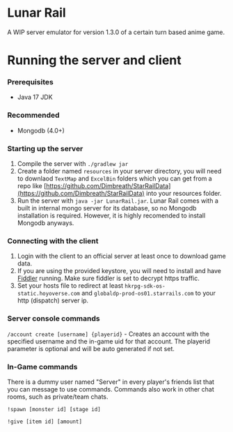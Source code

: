 # Lunar Rail
A WIP server emulator for version 1.3.0 of a certain turn based anime game.

# Running the server and client

### Prerequisites
* Java 17 JDK

### Recommended
* Mongodb (4.0+)

### Starting up the server
1. Compile the server with `./gradlew jar`
2. Create a folder named `resources` in your server directory, you will need to downlaod `TextMap` and `ExcelBin` folders which you can get from a repo like [https://github.com/Dimbreath/StarRailData](https://github.com/Dimbreath/StarRailData) into your resources folder.
3. Run the server with `java -jar LunarRail.jar`. Lunar Rail comes with a built in internal mongo server for its database, so no Mongodb installation is required. However, it is highly recomended to install Mongodb anyways.

### Connecting with the client
1. Login with the client to an official server at least once to download game data.
2. If you are using the provided keystore, you will need to install and have [Fiddler](https://www.telerik.com/fiddler) running. Make sure fiddler is set to decrypt https traffic.
3. Set your hosts file to redirect at least `hkrpg-sdk-os-static.hoyoverse.com` and `globaldp-prod-os01.starrails.com` to your http (dispatch) server ip.

### Server console commands

`/account create [username] {playerid}` - Creates an account with the specified username and the in-game uid for that account. The playerid parameter is optional and will be auto generated if not set.

### In-Game commands
There is a dummy user named "Server" in every player's friends list that you can message to use commands. Commands also work in other chat rooms, such as private/team chats.

`!spawn [monster id] [stage id]`

`!give [item id] [amount]`